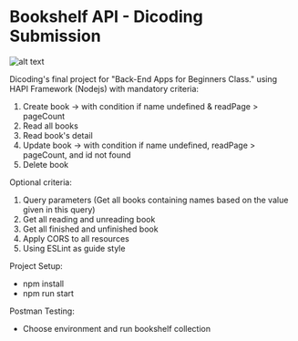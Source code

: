 # Bookshelf API - Dicoding Submission

![alt text](https://github.com/viraannisaa99/open-music-api/blob/main/sertifikat_course_261_1331362_160621210839_page-0001.jpg?raw=true)

Dicoding's final project for "Back-End Apps for Beginners Class." using HAPI Framework (Nodejs) with mandatory criteria:
1. Create book -> with condition if name undefined & readPage > pageCount
2. Read all books
3. Read book's detail
4. Update book -> with condition if name undefined, readPage > pageCount, and id not found
5. Delete book

Optional criteria:
1. Query parameters (Get all books containing names based on the value given in this query)
2. Get all reading and unreading book
3. Get all finished and unfinished book
4. Apply CORS to all resources
5. Using ESLint as guide style

Project Setup:
- npm install
- npm run start

Postman Testing:
- Choose environment and run bookshelf collection

